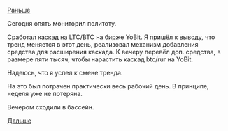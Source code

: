 [Раньше](2018.11.26.md)

Сегодня опять мониторил политоту.

Сработал каскад на LTC/BTC на бирже YoBit.
Я пришёл к выводу, что тренд меняется в этот день, реализовал механизм добавления средства для расширения каскада.
К вечеру перевёл доп. средства, в размере пяти тысяч, чтобы нарастить каскад btc/rur на YoBit.

Надеюсь, что я успел к смене тренда.

На это был потрачен практически весь рабочий день. В принципе, неделя уже не потеряна.

Вечером сходили в бассейн.

[Дальше](2018.11.28.md)